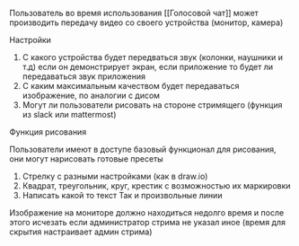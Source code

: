 
Пользователь во время использования [[Голосовой чат]] может производить передачу видео со своего устройства (монитор, камера)

Настройки
1. С какого устройства будет передваться звук (колонки, наушники и т.д) если он демонстрирует экран, если приложение то будет ли передаваться звук приложения
2. С каким максимальным качеством будет передаваться изображение, по аналогии с дисом
3.  Могут ли пользователи рисовать на стороне стримящего (функция из slack или mattermost)

Функция рисования 

Пользователи имеют в доступе базовый функционал для рисования, они могут нарисовать готовые пресеты 
1. Стрелку с разными настройками (как в draw.io)
2. Квадрат, треугольник, круг, крестик c возможностью их маркировки
3. Написать какой то текст 
Так и произвольные линии 

Изображение на мониторе должно находиться недолго время и после этого исчезать если администратор стрима не указал иное (время для скрытия настраивает админ стрима)


